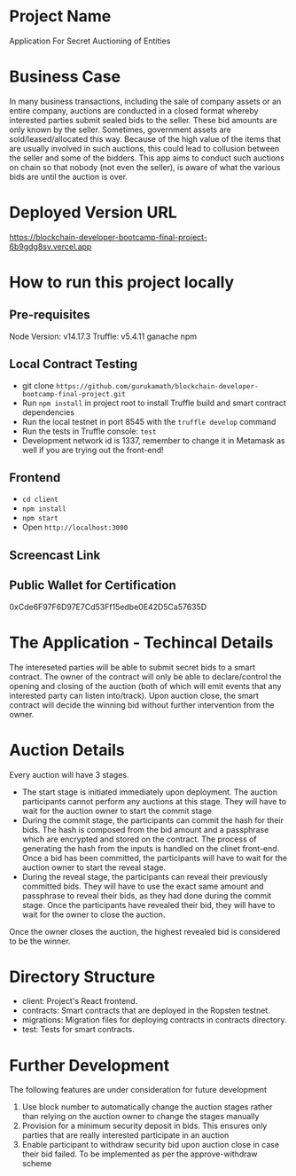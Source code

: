 # Project Name

Application For Secret Auctioning of Entities

# Business Case

In many business transactions, including the sale of company assets or an entire company, auctions are conducted in a closed format whereby interested parties submit sealed bids to the seller. These bid amounts are only known by the seller. Sometimes, government assets are sold/leased/allocated this way. Because of the high value of the items that are usually involved in such auctions, this could lead to collusion between the seller and some of the bidders. This app aims to conduct such auctions on chain so that nobody (not even the seller), is aware of what the various bids are until the auction is over.


# Deployed Version URL

https://blockchain-developer-bootcamp-final-project-6b9gdg8sv.vercel.app


# How to run this project locally

## Pre-requisites

Node Version: v14.17.3
Truffle: v5.4.11
ganache
npm

## Local Contract Testing

- git clone `https://github.com/gurukamath/blockchain-developer-bootcamp-final-project.git`
- Run `npm install` in project root to install Truffle build and smart contract dependencies
- Run the local testnet in port 8545 with the `truffle develop` command
- Run the tests in Truffle console: `test`
- Development network id is 1337, remember to change it in Metamask as well if you are trying out the front-end!

## Frontend

- `cd client`
- `npm install`
- `npm start`
- Open `http://localhost:3000`

## Screencast Link


## Public Wallet for Certification

0xCde6F97F6D97E7Cd53Ff15edbe0E42D5Ca57635D


# The Application - Techincal Details

The intereseted parties will be able to submit secret bids to a smart contract. The owner of the contract will only be able to declare/control the opening and closing of the auction (both of which will emit events that any interested party can listen into/track). Upon auction close, the smart contract will decide the winning bid without further intervention from the owner.

# Auction Details

Every auction will have 3 stages.

- The start stage is initiated immediately upon deployment. The auction participants cannot perform any auctions at this stage. They will have to wait for the auction owner to start the commit stage
- During the commit stage, the participants can commit the hash for their bids. The hash is composed from the bid amount and a passphrase which are encrypted and stored on the contract. The process of generating the hash from the inputs is handled on the clinet front-end. Once a bid has been committed, the participants will have to wait for the auction owner to start the reveal stage.
- During the reveal stage, the participants can reveal their previously committed bids. They will have to use the exact same amount and passphrase to reveal their bids, as they had done during the commit stage. Once the participants have revealed their bid, they will have to wait for the owner to close the auction.

Once the owner closes the auction, the highest revealed bid is considered to be the winner.

# Directory Structure

- client: Project's React frontend.
- contracts: Smart contracts that are deployed in the Ropsten testnet.
- migrations: Migration files for deploying contracts in contracts directory.
- test: Tests for smart contracts.


# Further Development

The following features are under consideration for future development

1. Use block number to automatically change the auction stages rather than relying on the auction owner to change the stages manually
2. Provision for a minimum security deposit in bids. This ensures only parties that are really interested participate in an auction
3. Enable participant to withdraw security bid upon auction close in case their bid failed. To be implemented as per the approve-withdraw scheme
